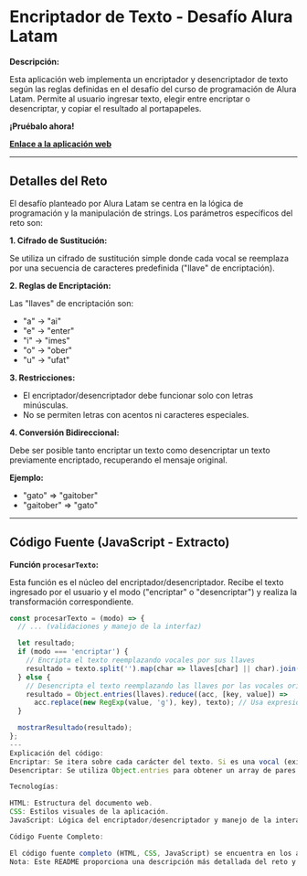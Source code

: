 # Encriptador de Texto - Desafío Alura Latam

**Descripción:**

Esta aplicación web implementa un encriptador y desencriptador de texto según las reglas definidas en el desafío del curso de programación de Alura Latam. Permite al usuario ingresar texto, elegir entre encriptar o desencriptar, y copiar el resultado al portapapeles.

**¡Pruébalo ahora!**

[**Enlace a la aplicación web**](https://andresburbans.github.io/EncriptadorTextoAlura/)

---

## Detalles del Reto

El desafío planteado por Alura Latam se centra en la lógica de programación y la manipulación de strings. Los parámetros específicos del reto son:

**1. Cifrado de Sustitución:**

Se utiliza un cifrado de sustitución simple donde cada vocal se reemplaza por una secuencia de caracteres predefinida ("llave" de encriptación). 

**2. Reglas de Encriptación:**

Las "llaves" de encriptación son:

* "a" -> "ai"
* "e" -> "enter"
* "i" -> "imes"
* "o" -> "ober"
* "u" -> "ufat"

**3. Restricciones:**

* El encriptador/desencriptador debe funcionar solo con letras minúsculas.
* No se permiten letras con acentos ni caracteres especiales.

**4. Conversión Bidireccional:**

Debe ser posible tanto encriptar un texto como desencriptar un texto previamente encriptado, recuperando el mensaje original.

**Ejemplo:**

* "gato" => "gaitober"
* "gaitober" => "gato"

---

## Código Fuente (JavaScript - Extracto)

**Función `procesarTexto`:**

Esta función es el núcleo del encriptador/desencriptador. Recibe el texto ingresado por el usuario y el modo ("encriptar" o "desencriptar") y realiza la transformación correspondiente.

```javascript
const procesarTexto = (modo) => {
  // ... (validaciones y manejo de la interfaz)

  let resultado;
  if (modo === 'encriptar') {
    // Encripta el texto reemplazando vocales por sus llaves
    resultado = texto.split('').map(char => llaves[char] || char).join(''); 
  } else {
    // Desencripta el texto reemplazando las llaves por las vocales originales
    resultado = Object.entries(llaves).reduce((acc, [key, value]) => 
      acc.replace(new RegExp(value, 'g'), key), texto); // Usa expresiones regulares para reemplazar todas las ocurrencias
  }

  mostrarResultado(resultado);
};
---
Explicación del código:
Encriptar: Se itera sobre cada carácter del texto. Si es una vocal (existe en el objeto llaves), se reemplaza por su llave. Si no, se mantiene el carácter original.
Desencriptar: Se utiliza Object.entries para obtener un array de pares [clave, valor] del objeto llaves. Luego, se usa reduce para iterar sobre este array y reemplazar cada "valor" (llave de encriptación) por su "clave" (vocal original) en el texto. Se usa una expresión regular (new RegExp(value, 'g')) para reemplazar todas las ocurrencias de la llave en el texto.

Tecnologías:

HTML: Estructura del documento web.
CSS: Estilos visuales de la aplicación.
JavaScript: Lógica del encriptador/desencriptador y manejo de la interacción con el usuario.

Código Fuente Completo:

El código fuente completo (HTML, CSS, JavaScript) se encuentra en los archivos correspondientes del repositorio.
Nota: Este README proporciona una descripción más detallada del reto y del código JavaScript principal. Puedes seguir profundizando en la documentación y el código para una mejor comprensión del proyecto.
